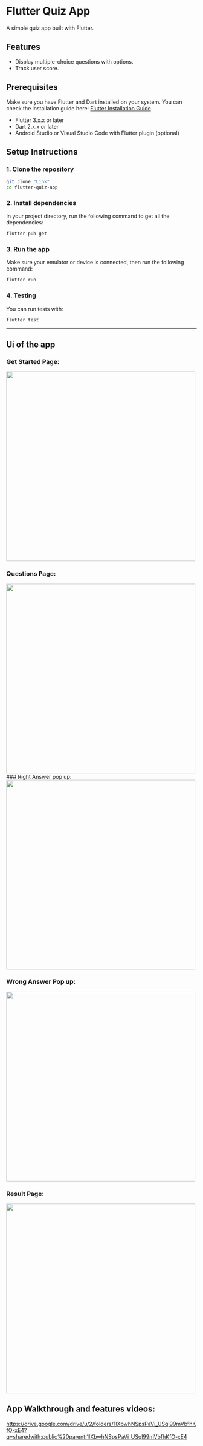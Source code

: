 # Flutter Quiz App

A simple quiz app built with Flutter.

## Features

- Display multiple-choice questions with options.
- Track user score.

## Prerequisites

Make sure you have Flutter and Dart installed on your system. You can check the installation guide here: [Flutter Installation Guide](https://flutter.dev/docs/get-started/install)

- Flutter 3.x.x or later
- Dart 2.x.x or later
- Android Studio or Visual Studio Code with Flutter plugin (optional)

## Setup Instructions

### 1. Clone the repository

```bash
git clone "Link"
cd flutter-quiz-app
```

### 2. Install dependencies

In your project directory, run the following command to get all the dependencies:

```bash
flutter pub get
```

### 3. Run the app

Make sure your emulator or device is connected, then run the following command:

```bash
flutter run
```

### 4. Testing

You can run tests with:

```bash
flutter test
```

---
## Ui of the app

### Get Started Page:

<img src="Screenshot_2025-01-19-17-39-03-49_c3b14969e97cb8b0f576642b249056d5.jpg" width="500">

### Questions Page:

<img src="Screenshot_2025-01-19-17-39-17-98_c3b14969e97cb8b0f576642b249056d5.jpg" width="500">
### Right Answer pop up:

<img src="Screenshot_2025-01-19-17-39-21-52_c3b14969e97cb8b0f576642b249056d5.jpg" width="500">

### Wrong Answer Pop up:

<img src="Screenshot_2025-01-19-17-39-30-46_c3b14969e97cb8b0f576642b249056d5.jpg" width="500">

### Result Page:

<img src="Screenshot_2025-01-19-17-39-43-04_c3b14969e97cb8b0f576642b249056d5.jpg" width="500">

## App Walkthrough and features videos:
https://drive.google.com/drive/u/2/folders/1lXbwhNSpsPaVi_USql99mVbfhKfO-xE4?q=sharedwith:public%20parent:1lXbwhNSpsPaVi_USql99mVbfhKfO-xE4

